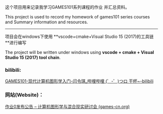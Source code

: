 这个项目用来记录我学习GAMES101系列课程的作业 并汇总资料。

This project is used to record my homework of games101 series courses and Summary information and resources.

------

项目会在windows下使用 **vscode+cmake+Visual Studio 15 (2017)的工具链 **进行编写

The project will be written under windows using **vscode + cmake + Visual Studio 15 (2017) tool chain**.  

### bilibili:

[GAMES101-现代计算机图形学入门-闫令琪_哔哩哔哩 (゜-゜)つロ 干杯~-bilibili](https://www.bilibili.com/video/BV1X7411F744?p=2)

### 网站(Website)：

[作业0发布公告 – 计算机图形学与混合现实研讨会 (games-cn.org)](http://games-cn.org/forums/topic/graphics-intro-hw0/)
